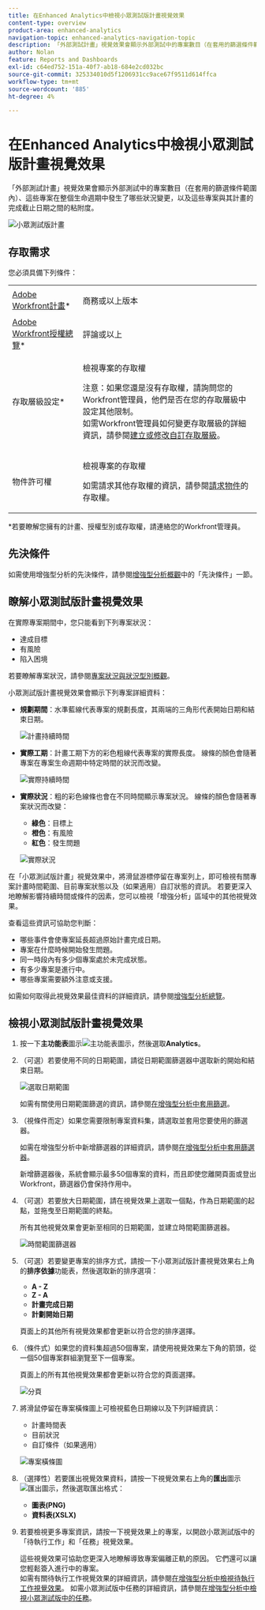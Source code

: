 ```yaml
---
title: 在Enhanced Analytics中檢視小眾測試版計畫視覺效果
content-type: overview
product-area: enhanced-analytics
navigation-topic: enhanced-analytics-navigation-topic
description: 「外部測試計畫」視覺效果會顯示外部測試中的專案數目（在套用的篩選條件範圍內）、這些專案在整個生命週期中發生了哪些狀況變更，以及這些專案與其計畫的完成截止日期之間的粘附度。
author: Nolan
feature: Reports and Dashboards
exl-id: c64ed752-151a-40f7-ab18-684e2cd032bc
source-git-commit: 325334010d5f1206931cc9ace67f9511d614ffca
workflow-type: tm+mt
source-wordcount: '885'
ht-degree: 4%

---
```


# 在Enhanced Analytics中檢視小眾測試版計畫視覺效果

「外部測試計畫」視覺效果會顯示外部測試中的專案數目（在套用的篩選條件範圍內）、這些專案在整個生命週期中發生了哪些狀況變更，以及這些專案與其計畫的完成截止日期之間的粘附度。

![小眾測試版計畫](assets/flight-plan-350x132.png)

## 存取需求

您必須具備下列條件：

<table style="table-layout:auto"> 
 <col> 
 <col> 
 <tbody> 
  <tr> 
   <td role="rowheader"><a href="https://www.workfront.com/plans" target="_blank">Adobe Workfront計畫</a>*</td> 
   <td> <p>商務或以上版本</p> </td> 
  </tr> 
  <tr> 
   <td role="rowheader"><a href="../administration-and-setup/add-users/access-levels-and-object-permissions/wf-licenses.md" class="MCXref xref">Adobe Workfront授權總覽</a>*</td> 
   <td> <p>評論或以上</p> </td> 
  </tr> 
  <tr> 
   <td role="rowheader">存取層級設定*</td> 
   <td> <p>檢視專案的存取權</p> <p>注意：如果您還是沒有存取權，請詢問您的Workfront管理員，他們是否在您的存取層級中設定其他限制。<br>如需Workfront管理員如何變更存取層級的詳細資訊，請參閱<a href="../administration-and-setup/add-users/configure-and-grant-access/create-modify-access-levels.md" class="MCXref xref">建立或修改自訂存取層級</a>。</p> </td> 
  </tr> 
  <tr> 
   <td role="rowheader">物件許可權</td> 
   <td> <p>檢視專案的存取權</p> <p>如需請求其他存取權的資訊，請參閱<a href="../workfront-basics/grant-and-request-access-to-objects/request-access.md" class="MCXref xref">請求物件</a>的存取權。</p> </td> 
  </tr> 
 </tbody> 
</table>

&#42;若要瞭解您擁有的計畫、授權型別或存取權，請連絡您的Workfront管理員。

## 先決條件

如需使用增強型分析的先決條件，請參閱[增強型分析概觀](../enhanced-analytics/enhanced-analytics-overview.md)中的「先決條件」一節。

## 瞭解小眾測試版計畫視覺效果

在實際專案期間中，您只能看到下列專案狀況：

* 達成目標
* 有風險
* 陷入困境

若要瞭解專案狀況，請參閱[專案狀況與狀況型別概觀](../manage-work/projects/manage-projects/project-condition-and-condition-type.md)。

小眾測試版計畫視覺效果會顯示下列專案詳細資料：

* **規劃期間**：水準藍線代表專案的規劃長度，其兩端的三角形代表開始日期和結束日期。

  ![計畫持續時間](assets/planned-duration-line-350x37.png)

* **實際工期**：計畫工期下方的彩色粗線代表專案的實際長度。 線條的顏色會隨著專案在專案生命週期中特定時間的狀況而改變。

  ![實際持續時間](assets/actual-duration-line.png)

* **實際狀況**：粗的彩色線條也會在不同時間顯示專案狀況。 線條的顏色會隨著專案狀況而改變：

   * **綠色**：目標上
   * **橙色**：有風險
   * **紅色**：發生問題

  ![實際狀況](assets/actual-condition-color.png)

在「小眾測試版計畫」視覺效果中，將滑鼠游標停留在專案列上，即可檢視有關專案計畫時間範圍、目前專案狀態以及（如果適用）自訂狀態的資訊。 若要更深入地瞭解影響持續時間或條件的因素，您可以檢視「增強分析」區域中的其他視覺效果。

查看這些資訊可協助您判斷：

* 哪些事件會使專案延長超過原始計畫完成日期。
* 專案在什麼時候開始發生問題。
* 同一時段內有多少個專案處於未完成狀態。
* 有多少專案是進行中。
* 哪些專案需要額外注意或支援。

如需如何取得此視覺效果最佳資料的詳細資訊，請參閱[增強型分析總覽](../enhanced-analytics/enhanced-analytics-overview.md)。

## 檢視小眾測試版計畫視覺效果

1. 按一下&#x200B;**主功能表**&#x200B;圖示![主功能表圖示](assets/main-menu-icon-16x12.png)，然後選取&#x200B;**Analytics**。
1. （可選）若要使用不同的日期範圍，請從日期範圍篩選器中選取新的開始和結束日期。

   ![選取日期範圍](assets/filters-select-date-range-350x344.png)

   如需有關使用日期範圍篩選的資訊，請參閱[在增強型分析中套用篩選](../enhanced-analytics/use-enhanced-analytics-filters.md)。

1. （視條件而定）如果您需要限制專案資料集，請選取並套用您要使用的篩選器。

   如需在增強型分析中新增篩選器的詳細資訊，請參閱[在增強型分析中套用篩選器](../enhanced-analytics/use-enhanced-analytics-filters.md)。

   新增篩選器後，系統會顯示最多50個專案的資料，而且即使您離開頁面或登出Workfront，篩選器仍會保持作用中。

1. （可選）若要放大日期範圍，請在視覺效果上選取一個點，作為日期範圍的起點，並拖曳至日期範圍的終點。

   所有其他視覺效果會更新至相同的日期範圍，並建立時間範圍篩選器。

   ![時間範圍篩選器](assets/timeframe-filter-350x220.png)

1. （可選）若要變更專案的排序方式，請按一下小眾測試版計畫視覺效果右上角的&#x200B;**排序依據**&#x200B;功能表，然後選取新的排序選項：

   * **A - Z**
   * **Z - A**
   * **計畫完成日期**
   * **計劃開始日期**

   頁面上的其他所有視覺效果都會更新以符合您的排序選擇。

1. （條件式）如果您的資料集超過50個專案，請使用視覺效果左下角的箭頭，從一個50個專案群組瀏覽至下一個專案。

   頁面上的所有其他視覺效果都會更新以符合您的頁面選擇。

   ![分頁](assets/pagination-350x118.png)

1. 將滑鼠停留在專案橫條圖上可檢視藍色日期線以及下列詳細資訊：

   * 計畫時間表
   * 目前狀況
   * 自訂條件（如果適用）

   ![專案橫條圖](assets/project-bar-graph-350x143.png)

1. （選擇性）若要匯出視覺效果資料，請按一下視覺效果右上角的&#x200B;**匯出**&#x200B;圖示![匯出圖示](assets/export.png)，然後選取匯出格式：

   * **圖表(PNG)**
   * **資料表(XSLX)**

1. 若要檢視更多專案資訊，請按一下視覺效果上的專案，以開啟小眾測試版中的「待執行工作」和「任務」視覺效果。

   這些視覺效果可協助您更深入地瞭解導致專案偏離正軌的原因。 它們還可以讓您輕鬆簽入進行中的專案。\
   如需有關待執行工作視覺效果的詳細資訊，請參閱[在增強型分析中檢視待執行工作視覺效果](../enhanced-analytics/burndown-overview.md)。 如需小眾測試版中任務的詳細資訊，請參閱[在增強型分析中檢視小眾測試版中的任務](../enhanced-analytics/tasks-in-flight-overview.md)。

